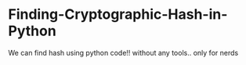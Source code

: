 # Finding-Cryptographic-Hash-in-Python
We can find hash using python code!! without any tools.. only for nerds
